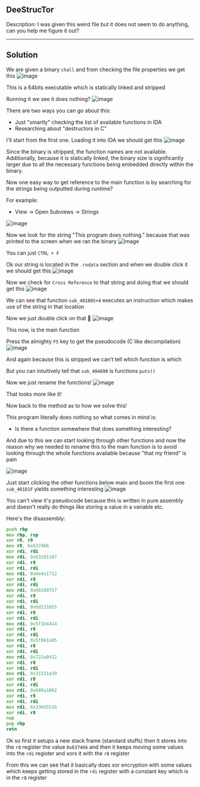 ## DeeStrucTor

Description: I was given this weird file but it does not seem to do anything, can you help me figure it out?

---
Solution
---

We are given a binary `chall` and from checking the file properties we get this
![image](https://github.com/user-attachments/assets/b8cf86f9-a503-4ff1-8991-06c69e1f9088)

This is a 64bits executable which is statically linked and stripped

Running it we see it does nothing?
![image](https://github.com/user-attachments/assets/1fb73a9a-179e-4623-b0d5-dc0472e42f47)

There are two ways you can go about this:
- Just "smartly" checking the list of available functions in IDA
- Researching about "destructors in C"

I'll start from the first one. Loading it into IDA we should get this
![image](https://github.com/user-attachments/assets/0156a070-1823-44d5-ac0b-ddd8137cec01)

Since the binary is stripped, the function names are not available. Additionally, because it is statically linked, the binary size is significantly larger due to all the necessary functions being embedded directly within the binary.

Now one easy way to get reference to the main function is by searching for the strings being outputted during runtime?

For example:
- View -> Open Subviews -> Strings

![image](https://github.com/user-attachments/assets/005b4e0e-31cb-489a-93f1-1557bd5ac117)

Now we look for the string "This program does nothing." because that was printed to the screen when we ran the binary
![image](https://github.com/user-attachments/assets/64a3bf87-6b3d-4980-9a5b-954d839cd7ad)

You can just `CTRL + F`

Ok our string is located in the `.rodata` section and when we double click it we should get this
![image](https://github.com/user-attachments/assets/80ebbf78-4460-4707-bdcb-679149e51ded)

Now we check for `Cross Reference` to that string and doing that we should get this
![image](https://github.com/user-attachments/assets/d9e1841c-e3d6-489b-a95c-e773d167f33c)

We can see that function `sub_401805+4` executes an instruction which makes use of the string in that location

Now we just double click on that 🙂
![image](https://github.com/user-attachments/assets/a884bbba-e094-4ea6-81ab-f9b4d6324edb)

This now, is the main function

Press the almighty `F5` key to get the pseudocode (C like decompilation)
![image](https://github.com/user-attachments/assets/ae0c5c3d-135f-41cc-99e2-e5c770966184)

And again because this is stripped we can't tell which function is which

But you can intuitively tell that `sub_404690` is functions `puts()`

Now we just rename the functions!
![image](https://github.com/user-attachments/assets/e4a20162-e7ef-4498-9fb8-90440897f2c3)

That looks more like it!

Now back to the method as to how we solve this!

This program literally does nothing so what comes in mind is:
- Is there a function somewhere that does something interesting?

And due to this we can start looking through other functions and now the reason why we needed to rename this to the main function is to avoid looking through the whole functions available because "that my friend" is pain

![image](https://github.com/user-attachments/assets/3d60d05a-c383-4242-9a0d-20fe08662a30)

Just start clicking the other functions below main and boom the first one `sub_40181F` yields something interesting
![image](https://github.com/user-attachments/assets/ef13ae26-c008-4c17-880f-10d442bf27d3)

You can't view it's pseudocode because this is written in pure assembly and doesn't really do things like storing a value in a variable etc.

Here's the disassembly:

```asm
push rbp
mov rbp, rsp
xor r8, r8
mov r8, 0x637466
xor rdi, rdi
mov rdi, 0x63101107
xor rdi, r8
xor rdi, rdi
mov rdi, 0x6e4e1712
xor rdi, r8
xor rdi, rdi
mov rdi, 0x66180757
xor rdi, r8
xor rdi, rdi
mov rdi, 0x6d131855
xor rdi, r8
xor rdi, rdi
mov rdi, 0x5f1b4414
xor rdi, r8
xor rdi, rdi
mov rdi, 0x5f061a05
xor rdi, r8
xor rdi, rdi
mov rdi, 0x721a0412
xor rdi, r8
xor rdi, rdi
mov rdi, 0x31531a39
xor rdi, r8
xor rdi, rdi
mov rdi, 0x680a1002
xor rdi, r8
xor rdi, rdi
mov rdi, 0x330d551b
xor rdi, r8
nop
pop rbp
retn
```

Ok so first it setups a new stack frame (standard stuffs) then it stores into the `r8` register the value `0x637466` and then it keeps moving some values into the `rdi` register and xors it with the `r8` register

From this we can see that it basically does xor encryption with some values which keeps getting stored in the `rdi` register with a constant key which is in the `r8` register















